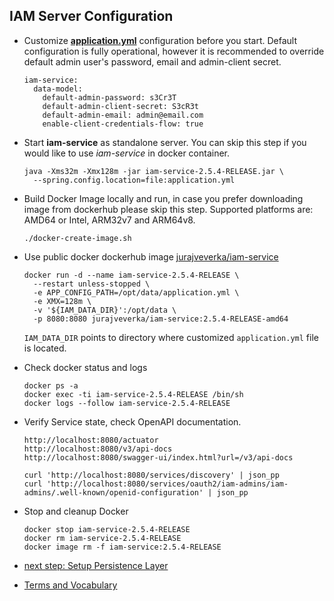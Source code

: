 ## IAM Server Configuration

* Customize [__application.yml__](../../iam-service/src/main/resources/application.yml) configuration before you start.
  Default configuration is fully operational, however it is recommended 
  to override default admin user's password, email and admin-client secret.
  ```
  iam-service:
    data-model:
      default-admin-password: s3Cr3T
      default-admin-client-secret: S3cR3t 
      default-admin-email: admin@email.com
      enable-client-credentials-flow: true 
  ```
* Start __iam-service__ as standalone server. You can skip this step if you would like to use *iam-service* in docker container.
  ```
  java -Xms32m -Xmx128m -jar iam-service-2.5.4-RELEASE.jar \
    --spring.config.location=file:application.yml
  ```
* Build Docker Image locally and run, in case you prefer downloading image from dockerhub please  skip this step.
  Supported platforms are: AMD64  or Intel, ARM32v7 and ARM64v8.
  ```
  ./docker-create-image.sh
  ```
* Use public docker dockerhub image [jurajveverka/iam-service](https://hub.docker.com/r/jurajveverka/iam-service)
  ```
  docker run -d --name iam-service-2.5.4-RELEASE \
    --restart unless-stopped \
    -e APP_CONFIG_PATH=/opt/data/application.yml \
    -e XMX=128m \
    -v '${IAM_DATA_DIR}':/opt/data \
    -p 8080:8080 jurajveverka/iam-service:2.5.4-RELEASE-amd64
  ```
  ``IAM_DATA_DIR`` points to directory where customized ``application.yml`` file is located. 
* Check docker status and logs
  ```
  docker ps -a 
  docker exec -ti iam-service-2.5.4-RELEASE /bin/sh
  docker logs --follow iam-service-2.5.4-RELEASE
  ```
* Verify Service state, check OpenAPI documentation.
  ```
  http://localhost:8080/actuator
  http://localhost:8080/v3/api-docs
  http://localhost:8080/swagger-ui/index.html?url=/v3/api-docs
  
  curl 'http://localhost:8080/services/discovery' | json_pp
  curl 'http://localhost:8080/services/oauth2/iam-admins/iam-admins/.well-known/openid-configuration' | json_pp
  ```
* Stop and cleanup Docker
  ```
  docker stop iam-service-2.5.4-RELEASE
  docker rm iam-service-2.5.4-RELEASE
  docker image rm -f iam-service:2.5.4-RELEASE
  ```

* [next step: Setup Persistence Layer](01b_setup-persitence-layer.md)
* [Terms and Vocabulary](Terms-and-Vocabulary.md)